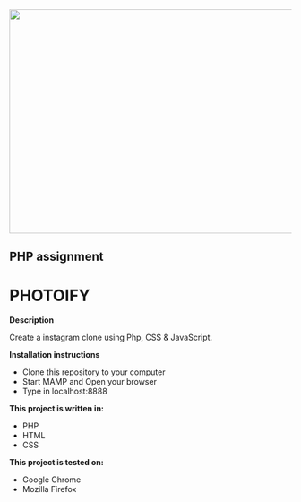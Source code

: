 
<img src="https://media.giphy.com/media/jsQFWmfr405KE/giphy.gif" width="800" height="400" />

PHP assignment
--------------

# PHOTOIFY

**Description**

Create a instagram clone using Php, CSS & JavaScript.

**Installation instructions**

- Clone this repository to your computer
- Start MAMP and Open your browser
- Type in localhost:8888

**This project is written in:**

- PHP
- HTML
- CSS

**This project is tested on:**

- Google Chrome
- Mozilla Firefox
